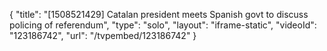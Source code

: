 {
    "title": "[1508521429] Catalan president meets Spanish govt to discuss policing of referendum",
    "type": "solo",
    "layout": "iframe-static",
    "videoId": "123186742",
    "url": "\/tvpembed\/123186742"
}